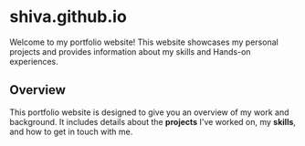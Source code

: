 # shiva.github.io

Welcome to my portfolio website! This website showcases my personal projects and provides information about my skills and Hands-on experiences.

## Overview

This portfolio website is designed to give you an overview of my work and background. It includes details about the **projects** I've worked on, my **skills**, and how to get in touch with me.
